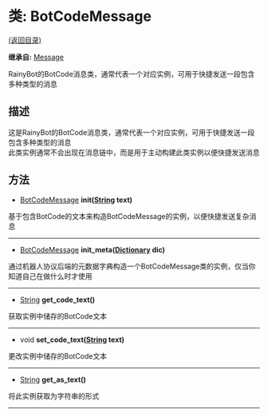 # 类: BotCodeMessage  
[(返回目录)](README.md)  
  
**继承自:** [Message](Message.md)  
  
RainyBot的BotCode消息类，通常代表一个对应实例，可用于快捷发送一段包含多种类型的消息  
  
## 描述  
  
这是RainyBot的BotCode消息类，通常代表一个对应实例，可用于快捷发送一段包含多种类型的消息   
此类实例通常不会出现在消息链中，而是用于主动构建此类实例以便快捷发送消息  
  
## 方法 
  
- [BotCodeMessage](BotCodeMessage.md) **init([String](https://docs.godotengine.org/en/latest/classes/class_string.html) text)**  
  
基于包含BotCode的文本来构造BotCodeMessage的实例，以便快捷发送复杂消息  
  
---  
  
- [BotCodeMessage](BotCodeMessage.md) **init_meta([Dictionary](https://docs.godotengine.org/en/latest/classes/class_dictionary.html) dic)**  
  
通过机器人协议后端的元数据字典构造一个BotCodeMessage类的实例，仅当你知道自己在做什么时才使用  
  
---  
  
- [String](https://docs.godotengine.org/en/latest/classes/class_string.html) **get_code_text()**  
  
获取实例中储存的BotCode文本  
  
---  
  
- void **set_code_text([String](https://docs.godotengine.org/en/latest/classes/class_string.html) text)**  
  
更改实例中储存的BotCode文本  
  
---  
  
- [String](https://docs.godotengine.org/en/latest/classes/class_string.html) **get_as_text()**  
  
将此实例获取为字符串的形式  
  
---  
  

